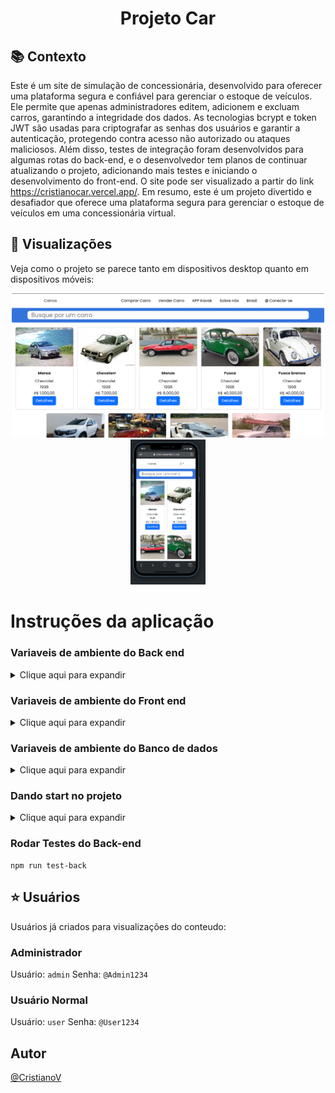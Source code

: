 <h1 align="center"> 
Projeto Car
</h1>

## :books: Contexto
Este é um site de simulação de concessionária, desenvolvido para oferecer uma plataforma segura e confiável para gerenciar o estoque de veículos. Ele permite que apenas administradores editem, adicionem e excluam carros, garantindo a integridade dos dados. As tecnologias bcrypt e token JWT são usadas para criptografar as senhas dos usuários e garantir a autenticação, protegendo contra acesso não autorizado ou ataques maliciosos. Além disso, testes de integração foram desenvolvidos para algumas rotas do back-end, e o desenvolvedor tem planos de continuar atualizando o projeto, adicionando mais testes e iniciando o desenvolvimento do front-end. O site pode ser visualizado a partir do link https://cristianocar.vercel.app/. Em resumo, este é um projeto divertido e desafiador que oferece uma plataforma segura para gerenciar o estoque de veículos em uma concessionária virtual.

## :art: Visualizações
Veja como o projeto se parece tanto em dispositivos desktop quanto em dispositivos móveis:

<p align="center">
   <img alt="Desktop" src="https://raw.githubusercontent.com/CristianoV/project-car/master/InicialDesktop.png" width="500px" />
    <img alt="Mobile" src="https://raw.githubusercontent.com/CristianoV/project-car/master/InicialMobile.png" width="120px" />
</p>

# Instruções da aplicação
### Variaveis de ambiente do Back end
<details>
  <summary>Clique aqui para expandir</summary>


```
PORT=<porta_de_inicialização> (obrigatório)
Esta variável especifica a porta utilizada pelo servidor para inicializar a aplicação. Por exemplo, o valor "3333" fará com que o servidor inicialize na porta 3333.

DB_URL=<URL_do_banco_de_dados> (obrigatório)
Esta variável é usada para definir a URL do banco de dados usado pelo sistema. Exemplo: "http://localhost:3333/files/".

PG_PASS=<senha_do_banco_de_dados> (obrigatório)
Esta variável contém a senha de acesso ao banco de dados PostgreSQL. Por exemplo, o valor "admin".

PG_USER=<usuário_do_banco_de_dados> (obrigatório)
Esta variável contém o nome de usuário para acessar o banco de dados PostgreSQL. Por exemplo, o valor "admin".
   
PG_DB=<nome_do_banco_de_dados> (obrigatório)
Este é o nome do banco de dados PostgreSQL que o sistema irá utilizar. Por exemplo, o valor "postgres_db".

PGHOST=<host_do_banco_de_dados> (obrigatório)
Este é o host do banco de dados PostgreSQL que o sistema irá utilizar. Por exemplo, o valor "127.0.0.1".

PGPORT=<porta_do_banco_de_dados> (obrigatório)
Este é a porta de acesso ao banco de dados PostgreSQL que o sistema irá utilizar. Por exemplo, o valor "5432".
```
</details>

### Variaveis de ambiente do Front end
<details>
  <summary>Clique aqui para expandir</summary>

```
NEXT_PUBLIC_API_URL:<Link_para_requisição_no_Back_end> (obrigatório)
Essa variável é crucial para o funcionamento do front-end, pois define a URL que será utilizada para realizar requisições ao banco de dados. Ela é responsável por estabelecer a conexão entre a interface do usuário e o back-end, permitindo que as informações sejam exibidas corretamente na tela. O valor padrão é `http://localhost:3333/`, mas pode ser alterado de acordo com a necessidade do projeto.

```
</details>

</details>

### Variaveis de ambiente do Banco de dados
<details>
  <summary>Clique aqui para expandir</summary>

```
PG_PASS= Senha utilizada para acessar o banco de dados PostgreSQL
PG_USER= Nome de usuário para acessar o banco de dados PostgreSQL
PG_DB=   Nome do banco de dados PostgreSQL
```
</details>

### Dando start no projeto
<details>
  <summary>Clique aqui para expandir</summary>

### Iniciar Projeto com postgress instalado na maquina
```
npm start
```

### Iniciar Projeto sem postgress instalado na maquina
```
npm run start banco
npm start
```
</details>

### Rodar Testes do Back-end
```
npm run test-back
```

## :star: Usuários
Usuários já criados para visualizações do conteudo:

### Administrador
Usuário: `admin`
Senha: `@Admin1234`

### Usuário Normal
Usuário: `user`
Senha: `@User1234`

## Autor

[@CristianoV](https://www.github.com/CristianoV)
